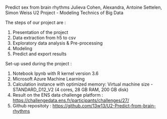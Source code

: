 Predict sex from brain rhythms
Julieva Cohen, Alexandra, Antoine Settelen, Simon Weiss
U2 Project - Modeling Technics of Big Data


The steps of our project are :
1. Presentation of the project
2. Data extraction from h5 to csv
3. Exploratory data analysis & Pre-processing
4. Modeling
5. Predict and export results

Set-up used during the project : 

1. Notebook Ipynb with R kernel version 3.6
2. Microsoft Azure Machine Learning
3. Calculation instance with optimized memory: Virtual machine size - STANDARD_D12_V2 (4 cores, 28 GB RAM, 200 GB disk)
4. Result on the ENS data challenge platform : https://challengedata.ens.fr/participants/challenges/27/
5. Github repositoty : https://github.com/13w13/U2-Predict-from-brain-rhythms
